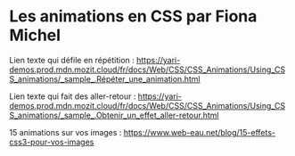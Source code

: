 # Les animations en CSS par Fiona Michel

Lien texte qui défile en répétition :
https://yari-demos.prod.mdn.mozit.cloud/fr/docs/Web/CSS/CSS_Animations/Using_CSS_animations/_sample_.Répéter_une_animation.html

Lien texte qui fait des aller-retour :
https://yari-demos.prod.mdn.mozit.cloud/fr/docs/Web/CSS/CSS_Animations/Using_CSS_animations/_sample_.Obtenir_un_effet_aller-retour.html

15 animations sur vos images :
https://www.web-eau.net/blog/15-effets-css3-pour-vos-images
